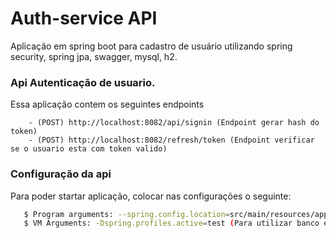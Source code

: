 # Auth-service API

Aplicação em spring boot para cadastro de usuário utilizando spring security, spring jpa, swagger, mysql, h2.

### Api Autenticação de usuario.

Essa aplicação contem os seguintes endpoints

		- (POST) http://localhost:8082/api/signin (Endpoint gerar hash do token) 
		- (POST) http://localhost:8082/refresh/token (Endpoint verificar se o usuario esta com token valido)
 
### Configuração da api

Para poder startar aplicação, colocar nas configurações o seguinte:

 ```sh
	$ Program arguments: --spring.config.location=src/main/resources/application.yml --spring.config.name=application.yml
	$ VM Arguments: -Dspring.profiles.active=test (Para utilizar banco em memoria) ou ou -Dspring.profiles.active=dev (Heroku)
 ````

